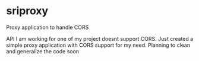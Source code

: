 # sriproxy
Proxy application to handle CORS 

API I am working for one  of my project doesnt support CORS. Just created a simple proxy application with CORS support for my need.
Planning to clean and generalize the code soon
